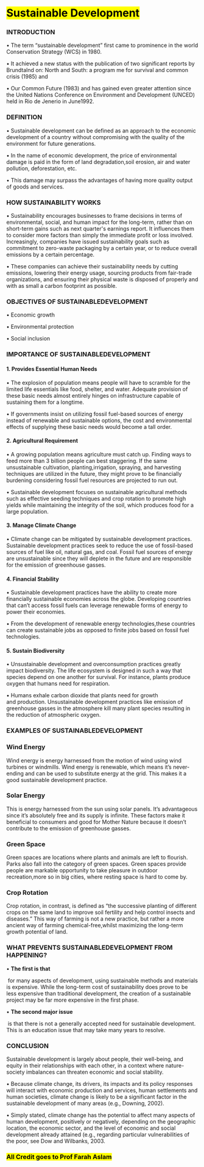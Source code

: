 # <mark> Sustainable Development</mark>

### INTRODUCTION

• The term “sustainable development” first came to prominence in the world Conservation Strategy (WCS) in 1980.

• It achieved a new status with the publication of two significant reports by Brundtalnd on: North and South: a program me for survival and common crisis (1985) and

• Our Common Future (1983) and has gained even greater attention since the United Nations Conference on Environment and Development (UNCED) held in Rio de Jenerio in June1992.

### DEFINITION

• Sustainable development can be defined as an approach to the economic development of a country without compromising with the quality of the environment for future generations.

• In the name of economic development, the price of environmental damage is paid in the form of land degradation,soil erosion, air and water pollution, deforestation, etc.

• This damage may surpass the advantages of having more quality output of goods and services.

### HOW SUSTAINABILITY WORKS

• Sustainability encourages businesses to frame decisions in terms of environmental, social, and human impact for the long-term, rather than on short-term gains such as next quarter's earnings report. It influences them to consider more factors than simply the immediate profit or loss involved. Increasingly, companies have issued sustainability goals such as commitment to zero-waste packaging by a certain year, or to reduce overall emissions by a certain percentage.

• These companies can achieve their sustainability needs by cutting emissions, lowering their energy usage, sourcing products from fair-trade organizations, and ensuring their physical waste is disposed of properly and with as small a carbon footprint as possible.

### OBJECTIVES OF SUSTAINABLEDEVELOPMENT

• Economic growth

• Environmental protection

• Social inclusion

### IMPORTANCE OF SUSTAINABLEDEVELOPMENT

#### 1. Provides Essential Human Needs

• The explosion of population means people will have to scramble for the limited life essentials like food, shelter, and water. Adequate provision of these basic needs almost entirely hinges on infrastructure capable of sustaining them for a longtime.

• If governments insist on utilizing fossil fuel-based sources of energy instead of renewable and sustainable options, the cost and environmental effects of supplying these basic needs would become a tall order.

#### 2. Agricultural Requirement

• A growing population means agriculture must catch up. Finding ways to feed more than 3 billion people can best staggering. If the same unsustainable cultivation, planting,irrigation, spraying, and harvesting techniques are utilized in the future, they might prove to be financially burdening considering fossil fuel resources are projected to run out.

• Sustainable development focuses on sustainable agricultural methods such as effective seeding techniques and crop rotation to promote high yields while maintaining the integrity of the soil, which produces food for a large population.

#### 3. Manage Climate Change

• Climate change can be mitigated by sustainable development practices. Sustainable development practices seek to reduce the use of fossil-based sources of fuel like oil, natural gas, and coal. Fossil fuel sources of energy are unsustainable since they will deplete in the future and are responsible for the emission of greenhouse gasses.

#### 4. Financial Stability

• Sustainable development practices have the ability to create more financially sustainable economies across the globe. Developing countries that can’t access fossil fuels can leverage renewable forms of energy to power their economies.

• From the development of renewable energy technologies,these countries can create sustainable jobs as opposed to finite jobs based on fossil fuel technologies.

#### 5. Sustain Biodiversity

• Unsustainable development and overconsumption practices greatly impact biodiversity. The life ecosystem is designed in such a way that species depend on one another for survival. For instance, plants produce oxygen that humans need for respiration.

• Humans exhale carbon dioxide that plants need for growth and production. Unsustainable development practices like emission of greenhouse gasses in the atmosphere kill many plant species resulting in the reduction of atmospheric oxygen.

### EXAMPLES OF SUSTAINABLEDEVELOPMENT

### Wind Energy

Wind energy is energy harnessed from the motion of wind using wind turbines or windmills. Wind energy is renewable, which means it’s never-ending and can be used to substitute energy at the grid. This makes it a good sustainable development practice.

### Solar Energy

This is energy harnessed from the sun using solar panels. It’s advantageous since it’s absolutely free and its supply is infinite. These factors make it beneficial to consumers and good for Mother Nature because it doesn’t contribute to the emission of greenhouse gasses.

### Green Space

Green spaces are locations where plants and animals are left to flourish. Parks also fall into the category of green spaces. Green spaces provide people are markable opportunity to take pleasure in outdoor recreation,more so in big cities, where resting space is hard to come by.

### Crop Rotation

Crop rotation, in contrast, is defined as “the successive planting of different crops on the same land to improve soil fertility and help control insects and diseases.” This way of farming is not a new practice, but rather a more ancient way of farming chemical-free,whilst maximizing the long-term growth potential of land.

### WHAT PREVENTS SUSTAINABLEDEVELOPMENT FROM HAPPENING?

• **The first is that**

 for many aspects of development, using sustainable methods and materials is expensive. While the long-term cost of sustainability does prove to be less expensive than traditional development, the creation of a sustainable project may be far more expensive in the first phase.

• **The second major issue**

 is that there is not a generally accepted need for sustainable development. This is an education issue that may take many years to resolve.

### CONCLUSION

Sustainable development is largely about people, their well-being, and equity in their relationships with each other, in a context where nature-society imbalances can threaten economic and social stability.

• Because climate change, its drivers, its impacts and its policy responses will interact with economic production and services, human settlements and human societies, climate change is likely to be a significant factor in the sustainable development of many areas (e.g., Downing, 2002).

• Simply stated, climate change has the potential to affect many aspects of human development, positively or negatively, depending on the geographic location, the economic sector, and the level of economic and social development already attained (e.g., regarding particular vulnerabilities of the poor, see Dow and Wilbanks, 2003.

### <mark>All Credit goes to Prof Farah Aslam</mark>
